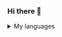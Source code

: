 ### Hi there 👋
<details>
<summary>My languages </summary>

| Experience Rank | Languages |
|-----:|-----------|
|     1| C|
|     2|  Java   |
|     3| Python       |
  |     4| C#       |
|     5| SQL       |

</details>
<!--
**Alpha-Dolphin/Alpha-Dolphin** is a ✨ _special_ ✨ repository because its `README.md` (this file) appears on your GitHub profile.

Here are some ideas to get you started:

- 🔭 I’m currently working on ...
- 🌱 I’m currently learning ...
- 👯 I’m looking to collaborate on ...
- 🤔 I’m looking for help with ...
- 💬 Ask me about ...
- 📫 How to reach me: ...
- 😄 Pronouns: ...
- ⚡ Fun fact: ...
-->

